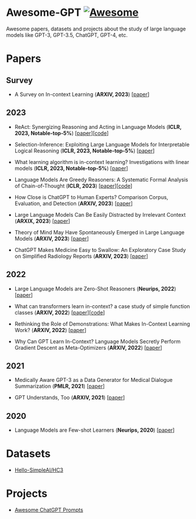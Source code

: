 # Awesome-GPT [![Awesome](https://awesome.re/badge.svg)](https://awesome.re)

Awesome papers, datasets and projects about the study of large language models like GPT-3, GPT-3.5, ChatGPT, GPT-4, etc.

# Papers

## Survey

* A Survey on In-context Learning (**ARXIV, 2023**) [[paper](https://arxiv.org/pdf/2301.00234.pdf)]

## 2023

* ReAct: Synergizing Reasoning and Acting in Language Models (**ICLR, 2023, Notable-top-5%**) [[paper](https://openreview.net/pdf?id=WE_vluYUL-X)][[code](https://anonymous.4open.science/r/ReAct-2268/)]

* Selection-Inference: Exploiting Large Language Models for Interpretable Logical Reasoning (**ICLR, 2023, Notable-top-5%**) [[paper](https://openreview.net/pdf?id=3Pf3Wg6o-A4)]

* What learning algorithm is in-context learning? Investigations with linear models (**ICLR, 2023, Notable-top-5%**) [[paper](https://openreview.net/pdf?id=0g0X4H8yN4I)]

* Language Models Are Greedy Reasoners: A Systematic Formal Analysis of Chain-of-Thought (**ICLR, 2023**) [[paper](https://arxiv.org/pdf/2210.01240.pdf)][[code](https://github.com/asaparov/prontoqa)]

* How Close is ChatGPT to Human Experts? Comparison Corpus, Evaluation, and Detection (**ARXIV, 2023**) [[paper](https://arxiv.org/pdf/2301.07597.pdf)]

* Large Language Models Can Be Easily Distracted by Irrelevant Context (**ARXIX, 2023**) [[paper](https://arxiv.org/pdf/2302.00093.pdf)]

* Theory of Mind May Have Spontaneously Emerged in Large Language Models (**ARXIV, 2023**) [[paper](https://arxiv.org/ftp/arxiv/papers/2302/2302.02083.pdf)]

* ChatGPT Makes Medicine Easy to Swallow: An Exploratory Case Study on Simplified Radiology Reports (**ARXIV, 2023**) [[paper](https://arxiv.org/pdf/2212.14882.pdf)]

## 2022

* Large Language Models are Zero-Shot Reasoners (**Neurips, 2022**) [[paper](https://arxiv.org/pdf/2205.11916.pdf)]

* What can transformers learn in-context? a case study of simple function classes (**ARXIV, 2022**) [[paper](https://arxiv.org/pdf/2208.01066.pdf)][[code](https://github.com/dtsip/in-context-learning)]

* Rethinking the Role of Demonstrations: What Makes In-Context Learning Work? (**ARXIV, 2022**) [[paper](https://arxiv.org/pdf/2202.12837.pdf)]

* Why Can GPT Learn In-Context? Language Models Secretly Perform Gradient Descent as Meta-Optimizers (**ARXIV, 2022**) [[paper](https://arxiv.org/pdf/2212.10559.pdf)]

## 2021

* Medically Aware GPT-3 as a Data Generator for Medical Dialogue Summarization (**PMLR, 2021**) [[paper](https://proceedings.mlr.press/v149/chintagunta21a/chintagunta21a.pdf)]

* GPT Understands, Too (**ARXIV, 2021**) [[paper](https://arxiv.org/pdf/2103.10385.pdf)]

## 2020

* Language Models are Few-shot Learners (**Neurips, 2020**) [[paper](https://arxiv.org/pdf/2005.14165.pdf)]

# Datasets

* [Hello-SimpleAI/HC3](https://huggingface.co/datasets/Hello-SimpleAI/HC3)

# Projects

* [Awesome ChatGPT Prompts](https://github.com/f/awesome-chatgpt-prompts)
